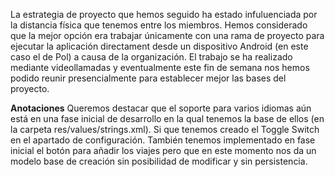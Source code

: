 La estrategia de proyecto que hemos seguido ha estado infuluenciada por la distancia física
que tenemos entre los miembros.
Hemos considerado que la mejor opción era trabajar únicamente con una rama de proyecto para
ejecutar la aplicación directament desde un dispositivo Android (en este caso el de Pol) a causa
de la organización.
El trabajo se ha realizado mediante videollamadas y eventualmente este fin de semana nos hemos podido
reunir presencialmente para establecer mejor las bases del proyecto.

**Anotaciones**
Queremos destacar que el soporte para varios idiomas aún está en una fase inicial de desarrollo
en la qual tenemos la base de ellos (en la carpeta res/values/strings.xml).
Si que tenemos creado el Toggle Switch en el apartado de configuración.
También tenemos implementado en fase inicial el botón para añadir los viajes pero que en este momento
nos da un modelo base de creación sin posibilidad de modificar y sin persistencia.